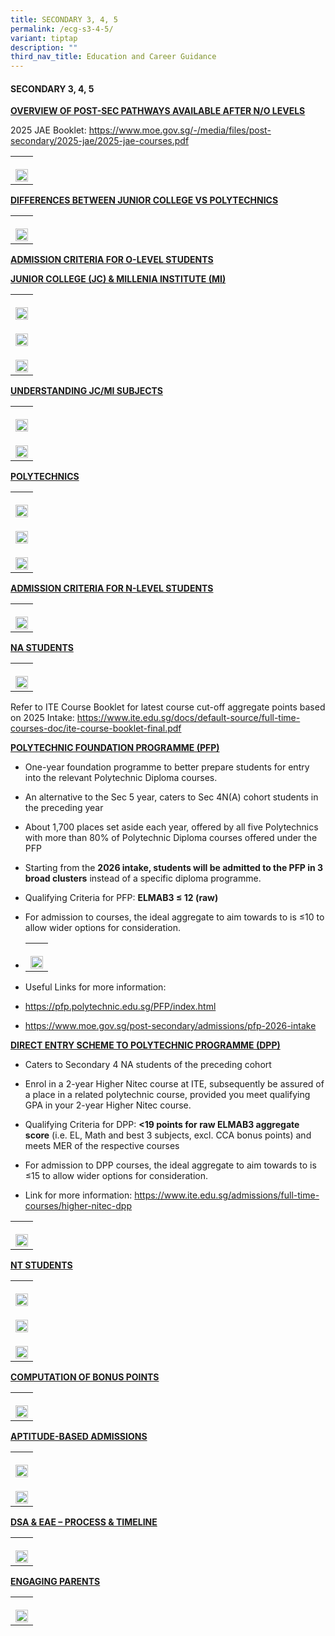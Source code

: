 ```yaml
---
title: SECONDARY 3, 4, 5
permalink: /ecg-s3-4-5/
variant: tiptap
description: ""
third_nav_title: Education and Career Guidance
---
```

<h4><strong>SECONDARY 3, 4, 5</strong></h4>
<p><strong><u>OVERVIEW OF POST-SEC PATHWAYS AVAILABLE AFTER N/O LEVELS</u></strong>
</p>
<p>2025 JAE Booklet: <a href="https://www.moe.gov.sg/-/media/files/post-secondary/2025-jae/2025-jae-courses.pdf" rel="noopener noreferrer nofollow" target="_blank">https://www.moe.gov.sg/-/media/files/post-secondary/2025-jae/2025-jae-courses.pdf</a>
</p>
<table style="minWidth: 25px">
<colgroup>
<col>
</colgroup>
<tbody>
<tr>
<th rowspan="1" colspan="1">
<p></p>
<div class="isomer-image-wrapper">
<img style="width: 100%" height="auto" width="100%" alt="" src="/images/Student Development/ecg_may_sec345_1.jpg">
</div>
</th>
</tr>
</tbody>
</table>
<p><strong><u>DIFFERENCES BETWEEN JUNIOR COLLEGE VS POLYTECHNICS</u></strong>
</p>
<table style="minWidth: 25px">
<colgroup>
<col>
</colgroup>
<tbody>
<tr>
<th rowspan="1" colspan="1">
<p></p>
<div class="isomer-image-wrapper">
<img style="width: 100%" height="auto" width="100%" alt="" src="/images/Student Development/ecg_may_sec345_2.jpg">
</div>
</th>
</tr>
</tbody>
</table>
<p><strong><u>ADMISSION CRITERIA FOR O-LEVEL STUDENTS</u></strong>
</p>
<p><strong><u>JUNIOR COLLEGE (JC) &amp; MILLENIA INSTITUTE (MI)</u></strong>
</p>
<table style="minWidth: 25px">
<colgroup>
<col>
</colgroup>
<tbody>
<tr>
<th rowspan="1" colspan="1">
<p></p>
<div class="isomer-image-wrapper">
<img style="width: 100%" height="auto" width="100%" alt="" src="/images/Student Development/ecg_may_sec345_3.jpg">
</div>
</th>
</tr>
<tr>
<td rowspan="1" colspan="1">
<p></p>
<div class="isomer-image-wrapper">
<img style="width: 100%" height="auto" width="100%" alt="" src="/images/Student Development/ecg_may_sec345_4.jpg">
</div>
</td>
</tr>
<tr>
<td rowspan="1" colspan="1">
<p></p>
<div class="isomer-image-wrapper">
<img style="width: 100%" height="auto" width="100%" alt="" src="/images/Student Development/ecg_may_sec345_5.jpg">
</div>
</td>
</tr>
</tbody>
</table>
<p><strong><u>UNDERSTANDING JC/MI SUBJECTS</u></strong>
</p>
<table style="minWidth: 25px">
<colgroup>
<col>
</colgroup>
<tbody>
<tr>
<th rowspan="1" colspan="1">
<p></p>
<div class="isomer-image-wrapper">
<img style="width: 100%" height="auto" width="100%" alt="" src="/images/Student Development/ecg_may_sec345_6.jpg">
</div>
</th>
</tr>
<tr>
<td rowspan="1" colspan="1">
<p></p>
<div class="isomer-image-wrapper">
<img style="width: 100%" height="auto" width="100%" alt="" src="/images/Student Development/ecg_may_sec345_7.jpg">
</div>
</td>
</tr>
</tbody>
</table>
<p><strong><u>POLYTECHNICS</u></strong>
</p>
<table style="minWidth: 25px">
<colgroup>
<col>
</colgroup>
<tbody>
<tr>
<th rowspan="1" colspan="1">
<p></p>
<div class="isomer-image-wrapper">
<img style="width: 100%" height="auto" width="100%" alt="" src="/images/Student Development/ecg_may_sec345_8.jpg">
</div>
</th>
</tr>
<tr>
<td rowspan="1" colspan="1">
<p></p>
<div class="isomer-image-wrapper">
<img style="width: 100%" height="auto" width="100%" alt="" src="/images/Student Development/ecg_may_sec345_9.jpg">
</div>
</td>
</tr>
<tr>
<td rowspan="1" colspan="1">
<p></p>
<div class="isomer-image-wrapper">
<img style="width: 100%" height="auto" width="100%" alt="" src="/images/Student Development/ecg_may_sec345_10.jpg">
</div>
</td>
</tr>
</tbody>
</table>
<p><strong><u>ADMISSION CRITERIA FOR N-LEVEL STUDENTS</u></strong>
</p>
<table style="minWidth: 25px">
<colgroup>
<col>
</colgroup>
<tbody>
<tr>
<th rowspan="1" colspan="1">
<p></p>
<div class="isomer-image-wrapper">
<img style="width: 100%" height="auto" width="100%" alt="" src="/images/Student Development/ecg_may_sec345_11.jpg">
</div>
</th>
</tr>
</tbody>
</table>
<p><strong><u>NA STUDENTS</u></strong>
</p>
<table style="minWidth: 25px">
<colgroup>
<col>
</colgroup>
<tbody>
<tr>
<th rowspan="1" colspan="1">
<p></p>
<div class="isomer-image-wrapper">
<img style="width: 100%" height="auto" width="100%" alt="" src="/images/Student Development/ecg_may_sec345_12.jpg">
</div>
</th>
</tr>
</tbody>
</table>
<p>Refer to ITE Course Booklet for latest course cut-off aggregate points
based on 2025 Intake: <a href="https://www.ite.edu.sg/docs/default-source/full-time-courses-doc/ite-course-booklet-final.pdf" rel="noopener noreferrer nofollow" target="_blank">https://www.ite.edu.sg/docs/default-source/full-time-courses-doc/ite-course-booklet-final.pdf</a>
</p>
<p><strong><u>POLYTECHNIC FOUNDATION PROGRAMME (PFP)</u></strong>
</p>
<ul data-tight="true" class="tight">
<li>
<p>One-year foundation programme to better prepare students for entry into
the relevant Polytechnic Diploma courses.</p>
</li>
<li>
<p>An alternative to the Sec 5 year, caters to Sec 4N(A) cohort students
in the preceding year</p>
</li>
<li>
<p>About 1,700 places set aside each year, offered by all five Polytechnics
with more than 80% of Polytechnic Diploma courses offered under the PFP</p>
</li>
<li>
<p>Starting from the <strong>2026 intake, students will be admitted to the PFP in 3 broad clusters</strong> instead
of a specific diploma programme.</p>
</li>
<li>
<p>Qualifying Criteria for PFP: <strong>ELMAB3 ≤ 12 (raw)</strong>
</p>
</li>
<li>
<p>For admission to courses, the ideal aggregate to aim towards to is ≤10
to allow wider options for consideration.</p>
</li>
<li>
<p></p>
<table style="minWidth: 25px">
<colgroup>
<col>
</colgroup>
<tbody>
<tr>
<th rowspan="1" colspan="1">
<p></p>
<div class="isomer-image-wrapper">
<img style="width: 100%" height="auto" width="100%" alt="" src="/images/Student Development/ecg_may_sec345_13.jpg">
</div>
</th>
</tr>
</tbody>
</table>
</li>
<li>
<p>Useful Links for more information:</p>
</li>
<li>
<p><a href="https://pfp.polytechnic.edu.sg/PFP/index.html" rel="noopener noreferrer nofollow" target="_blank">https://pfp.polytechnic.edu.sg/PFP/index.html</a>
</p>
</li>
<li>
<p><a href="https://www.moe.gov.sg/post-secondary/admissions/pfp-2026-intake" rel="noopener noreferrer nofollow" target="_blank">https://www.moe.gov.sg/post-secondary/admissions/pfp-2026-intake</a>
</p>
</li>
</ul>
<p><strong><u>DIRECT ENTRY SCHEME TO POLYTECHNIC PROGRAMME (DPP)</u></strong>
</p>
<ul data-tight="true" class="tight">
<li>
<p>Caters to Secondary 4 NA students of the preceding cohort</p>
</li>
<li>
<p>Enrol in a 2-year Higher Nitec course at ITE, subsequently be assured
of a place in a related polytechnic course, provided you meet qualifying
GPA in your 2-year Higher Nitec course.</p>
</li>
<li>
<p>Qualifying Criteria for DPP: <strong>&lt;19 points for raw ELMAB3 aggregate score</strong> (i.e.
EL, Math and best 3 subjects, excl. CCA bonus points) and meets MER of
the respective courses</p>
</li>
<li>
<p>For admission to DPP courses, the ideal aggregate to aim towards to is
≤15 to allow wider options for consideration.</p>
</li>
<li>
<p>Link for more information: <a href="https://www.ite.edu.sg/admissions/full-time-courses/higher-nitec-dpp" rel="noopener noreferrer nofollow" target="_blank">https://www.ite.edu.sg/admissions/full-time-courses/higher-nitec-dpp</a>
</p>
</li>
</ul>
<table style="minWidth: 25px">
<colgroup>
<col>
</colgroup>
<tbody>
<tr>
<th rowspan="1" colspan="1">
<p></p>
<div class="isomer-image-wrapper">
<img style="width: 100%" height="auto" width="100%" alt="" src="/images/Student Development/ecg_may_sec345_14.jpg">
</div>
</th>
</tr>
</tbody>
</table>
<p><strong><u>NT STUDENTS</u></strong>
</p>
<table style="minWidth: 25px">
<colgroup>
<col>
</colgroup>
<tbody>
<tr>
<th rowspan="1" colspan="1">
<p></p>
<div class="isomer-image-wrapper">
<img style="width: 100%" height="auto" width="100%" alt="" src="/images/Student Development/ecg_may_sec345_15.jpg">
</div>
</th>
</tr>
<tr>
<td rowspan="1" colspan="1">
<p></p>
<div class="isomer-image-wrapper">
<img style="width: 100%" height="auto" width="100%" alt="" src="/images/Student Development/ecg_may_sec345_16.jpg">
</div>
</td>
</tr>
<tr>
<td rowspan="1" colspan="1">
<p></p>
<div class="isomer-image-wrapper">
<img style="width: 100%" height="auto" width="100%" alt="" src="/images/Student Development/ecg_may_sec345_17.jpg">
</div>
</td>
</tr>
</tbody>
</table>
<p><strong><u>COMPUTATION OF BONUS POINTS</u></strong>
</p>
<table style="minWidth: 25px">
<colgroup>
<col>
</colgroup>
<tbody>
<tr>
<th rowspan="1" colspan="1">
<p></p>
<div class="isomer-image-wrapper">
<img style="width: 100%" height="auto" width="100%" alt="" src="/images/Student Development/ecg_may_sec345_18.jpg">
</div>
</th>
</tr>
</tbody>
</table>
<p><strong><u>APTITUDE-BASED ADMISSIONS</u></strong>
</p>
<table style="minWidth: 25px">
<colgroup>
<col>
</colgroup>
<tbody>
<tr>
<th rowspan="1" colspan="1">
<p></p>
<div class="isomer-image-wrapper">
<img style="width: 100%" height="auto" width="100%" alt="" src="/images/Student Development/ecg_may_sec345_19.jpg">
</div>
</th>
</tr>
<tr>
<td rowspan="1" colspan="1">
<p></p>
<div class="isomer-image-wrapper">
<img style="width: 100%" height="auto" width="100%" alt="" src="/images/Student Development/ecg_may_sec345_20.jpg">
</div>
</td>
</tr>
</tbody>
</table>
<p><strong><u>DSA &amp; EAE – PROCESS &amp; TIMELINE</u></strong>
</p>
<table style="minWidth: 25px">
<colgroup>
<col>
</colgroup>
<tbody>
<tr>
<th rowspan="1" colspan="1">
<p></p>
<div class="isomer-image-wrapper">
<img style="width: 100%" height="auto" width="100%" alt="" src="/images/Student Development/ecg_may_sec345_21.jpg">
</div>
</th>
</tr>
</tbody>
</table>
<p><strong><u>ENGAGING PARENTS</u></strong>
</p>
<table style="minWidth: 25px">
<colgroup>
<col>
</colgroup>
<tbody>
<tr>
<th rowspan="1" colspan="1">
<p></p>
<div class="isomer-image-wrapper">
<img style="width: 100%" height="auto" width="100%" alt="" src="/images/Student Development/ecg_may_sec345_22.jpg">
</div>
</th>
</tr>
</tbody>
</table>
<p></p>